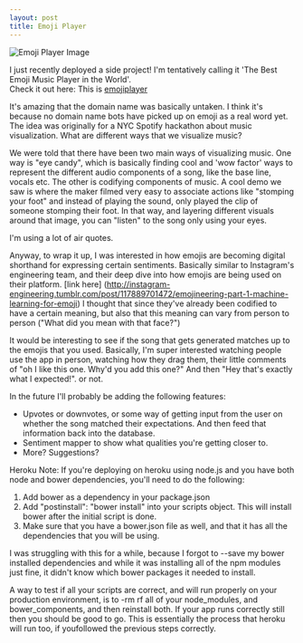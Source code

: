 ```yaml
---
layout: post
title: Emoji Player
---
```


![Emoji Player Image](http://i.imgur.com/rPdxMawg.png)


I just recently deployed a side project! I'm tentatively calling it 'The Best Emoji Music Player in the World'.  
Check it out here: This is [emojiplayer](http://www.emojiplayer.com)


It's amazing that the domain name was basically untaken. I think it's because no domain name bots have picked up on emoji as a real word yet.
The idea was originally for a NYC Spotify hackathon about music visualization. What are different ways that we visualize music?

We were told that there have been two main ways of visualizing music. One way is "eye candy", which is basically finding cool and 'wow factor' 
ways to represent the different audio components of a song, like the base line, vocals etc. The other is codifying components of music.
A cool demo we saw is where the maker filmed very easy to associate actions like "stomping your foot" and instead of playing the sound, only played 
the clip of someone stomping their foot. In that way, and layering different visuals around that image, you can "listen" to the song only using your eyes.

I'm using a lot of air quotes.



<!--break-->

Anyway, to wrap it up, I was interested in how emojis are becoming digital shorthand for expressing certain sentiments. 
Basically similar to Instagram's engineering team, and their deep dive into how emojis are being used on their platform. [link here] (http://instagram-engineering.tumblr.com/post/117889701472/emojineering-part-1-machine-learning-for-emoji)
I thought that since
they've already been codified to have a certain meaning, but also that this meaning can vary from person to person ("What did you mean with that face?")

It would be interesting to see if the song that gets generated matches up to the emojis that you used.
Basically, I'm super interested watching people use the app in person, watching how they drag them, their little comments of "oh I like this one. Why'd you add this one?"
And then "Hey that's exactly what I expected!". or not.

In the future I'll probably be adding the following features:
  - Upvotes or downvotes, or some way of getting input from the user on whether the song matched their expectations. 
  And then feed that information back into the database.
  - Sentiment mapper to show what qualities you're getting closer to.
  - More? Suggestions? 

Heroku Note: If you're deploying on heroku using node.js and you have both node and bower dependencies, you'll need to
do the following:

1) Add bower as a dependency in your package.json
2) Add "postinstall": "bower install" into your scripts object. This will install bower after the initial script is done.
3) Make sure that you have a bower.json file as well, and that it has all the dependencies that you will be using.

I was struggling with this for a while, because I forgot to --save my bower installed dependencies and while it was installing
all of the npm modules just fine, it didn't know which bower packages it needed to install.

A way to test if all your scripts are correct, and will run properly on your production environment, is to -rm rf all of your 
node_modules, and bower_components, and then reinstall both. If your app runs correctly still then you should be good to go.
This is essentially the process that heroku will run too, if youfollowed the previous steps correctly.



